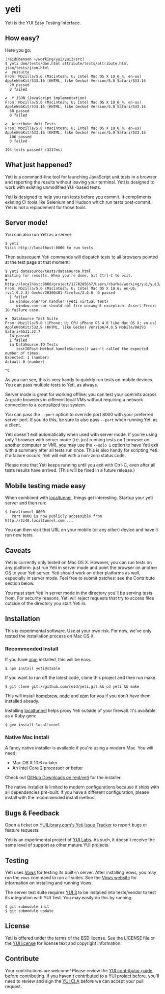 yeti
====

Yeti is the YUI Easy Testing Interface.

How easy?
--------

Here you go:

    [reid@benson ~/working/yui/yui3/src]
    $ yeti dom/tests/dom.html attribute/tests/attribute.html json/tests/json.html 
    ✔  yuisuite
    From: Mozilla/5.0 (Macintosh; U; Intel Mac OS X 10_6_4; en-us) AppleWebKit/533.16 (KHTML, like Gecko) Version/5.0 Safari/533.16
      20 passed
      0 failed

    ✔  Y.JSON (JavaScript implementation)
    From: Mozilla/5.0 (Macintosh; U; Intel Mac OS X 10_6_4; en-us) AppleWebKit/533.16 (KHTML, like Gecko) Version/5.0 Safari/533.16
      68 passed
      0 failed

    ✔  Attribute Unit Tests
    From: Mozilla/5.0 (Macintosh; U; Intel Mac OS X 10_6_4; en-us) AppleWebKit/533.16 (KHTML, like Gecko) Version/5.0 Safari/533.16
      106 passed
      0 failed

    194 tests passed! (3217ms)

What just happened?
-------------------

Yeti is a command-line tool for launching JavaScript unit tests in a browser and reporting the results without leaving your terminal. Yeti is designed to work with existing unmodified YUI-based tests.

Yeti is designed to help you run tests before you commit. It compliments existing CI tools like Selenium and Hudson which run tests post-commit. Yeti is not a replacement for those tools.

Server mode!
------------

You can also run Yeti as a server:

    $ yeti
    Visit http://localhost:8000 to run tests.

Then subsequent Yeti commands will dispatch tests to all browsers pointed at the test page at that moment:

    $ yeti datasource/tests/datasource.html
    Waiting for results. When you're done, hit Ctrl-C to exit.
    ✖  http://localhost:8000/project/1278285667/Users/rburke/working/yui/yui3/src/datasource/tests/datasource.html
    From: Mozilla/5.0 (Macintosh; U; Intel Mac OS X 10.6; en-US; rv:1.9.2.3) Gecko/20100401 Firefox/3.0.6  0 passed
      1 failed
      in window.onerror handler (yeti virtual test)
         window.onerror should not fire uncaught exception: Assert Error: IO failure case.

    ✖  DataSource Test Suite
    From: Mozilla/5.0 (iPhone; U; CPU iPhone OS 4_0 like Mac OS X; en-us) AppleWebKit/532.9 (KHTML, like Gecko) Version/4.0.5 Mobile/8A293 Safari/6531.22.7
      14 passed
      1 failed
      in DataSource.IO Tests
         testIOPost Method handleSuccess() wasn't called the expected number of times.
    Expected: 1 (number)
    Actual: 0 (number)

    ^C

As you can see, this is very handy to quickly run tests on mobile devices. You can pass multiple tests to Yeti, as always.

Server mode is great for working offline: you can test your commits across A-grade browsers in different local VMs without requiring a network connection to a centralized test system.

You can pass the `--port` option to override port 8000 with your preferred server port. If you do this, be sure to also pass `--port` when running Yeti as a client.

Yeti doesn't exit automatically when used with server mode. If you're using only 1 browser with server mode (i.e. just running tests on 1 browser on another computer or VM), you may use the `--solo 1` option to have Yeti exit with a summary after all tests run once. This is also handy for scripting Yeti: if a failure occurs, Yeti will exit with a non-zero status code.

Please note that Yeti keeps running until you exit with Ctrl-C, even after all tests results have arrived. (This will be fixed in a future release.)

Mobile testing made easy
------------------------

When combined with [localtunnel][], things get interesting. Startup your yeti server and then run:

    $ localtunnel 8000
       Port 8000 is now publicly accessible from http://3z48.localtunnel.com ...

You can then visit that URL on your mobile (or any other) device and have it run new tests.

Caveats
-------

Yeti is currently only tested on Mac OS X. However, you can run tests on any platform: just run Yeti in server mode and point the browser on another OS to your Yeti server. Yeti should work on other platforms as well, especially in server mode. Feel free to submit patches: see the Contribute section below.

You must start Yeti in server mode in the directory you'll be serving tests from. For security reasons, Yeti will reject requests that try to access files outside of the directory you start Yeti in.

Installation
------------

This is experimental software. Use at your own risk. For now, we've only tested the installation process on Mac OS X.

### Recommended Install

If you have [npm][] installed, this will be easy.

    $ npm install yeti@stable

If you want to run off the latest code, clone this project and then run make.

    $ git clone git://github.com/reid/yeti.git && cd yeti && make

This will install [homebrew][], [node][] and [npm][] for you if you don't have them installed already.

Installing [localtunnel][] helps proxy Yeti outside of your firewall. It's available as a Ruby gem:

    $ gem install localtunnel

### Native Mac Install

A fancy native installer is available if you're using a modern Mac. You will need:

* Mac OS X 10.6 or later
* An Intel Core 2 processor or better

Check out [GitHub Downloads on reid/yeti][dl] for the installer.

The native installer is limited to modern configurations because it ships with all dependencies pre-built. If you have a different configuration, please install with the recommended install method.

Bugs & Feedback
---------------

Open a ticket on [YUILibrary.com's Yeti Issue Tracker][issues] to report bugs or feature requests.

Yeti is an experimental project of [YUI Labs][]. As such, it doesn't receive the same level of support as other mature YUI projects.

Testing
-------

Yeti uses [Vows][] for testing its built-in server. After installing Vows, you may run the `vows` command to run all suites. See the [Vows website][Vows] for information on installing and running Vows.

The server test suite requires [YUI 3][yui3] to be installed into tests/vendor to test its integration with YUI Test. You may easily do this by running:

    $ git submodule init
    $ git submodule update

License
-------

Yeti is offered under the terms of the BSD license. See the LICENSE file or the [YUI license][license] for license text and copyright information.

Contribute
----------

Your contributions are welcome! Please review the [YUI contributor guide][CLA] before contributing. If you haven't contributed to a [YUI project][YUI] before, you'll need to review and sign the [YUI CLA][CLA] before we can accept your pull request.

  [jspec]: http://github.com/visionmedia/jspec
  [yui3]: http://github.com/yui/yui3
  [localtunnel]: http://localtunnel.com/
  [homebrew]: http://github.com/mxcl/homebrew
  [node]: http://nodejs.org/
  [npm]: http://npmjs.org/
  [dl]: http://github.com/reid/yeti/downloads
  [issues]: http://yuilibrary.com/projects/yeti/newticket
  [YUI Labs]: http://yuilibrary.com/labs/
  [Vows]: http://vowsjs.org/
  [license]: http://developer.yahoo.com/yui/license.html
  [CLA]: http://developer.yahoo.com/yui/community/#cla
  [YUI]: http://yuilibrary.com/
